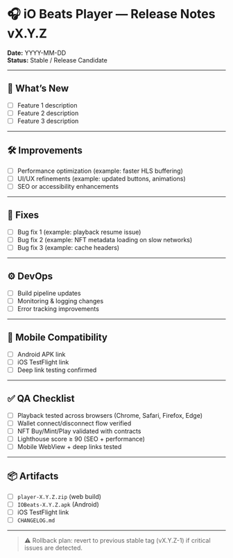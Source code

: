# 🎧 iO Beats Player — Release Notes vX.Y.Z
**Date:** YYYY-MM-DD  
**Status:** Stable / Release Candidate  

---

## 🚀 What’s New
- [ ] Feature 1 description  
- [ ] Feature 2 description  
- [ ] Feature 3 description  

---

## 🛠 Improvements
- [ ] Performance optimization (example: faster HLS buffering)  
- [ ] UI/UX refinements (example: updated buttons, animations)  
- [ ] SEO or accessibility enhancements  

---

## 🐞 Fixes
- [ ] Bug fix 1 (example: playback resume issue)  
- [ ] Bug fix 2 (example: NFT metadata loading on slow networks)  
- [ ] Bug fix 3 (example: cache headers)  

---

## ⚙️ DevOps
- [ ] Build pipeline updates  
- [ ] Monitoring & logging changes  
- [ ] Error tracking improvements  

---

## 📱 Mobile Compatibility
- [ ] Android APK link  
- [ ] iOS TestFlight link  
- [ ] Deep link testing confirmed  

---

## ✅ QA Checklist
- [ ] Playback tested across browsers (Chrome, Safari, Firefox, Edge)  
- [ ] Wallet connect/disconnect flow verified  
- [ ] NFT Buy/Mint/Play validated with contracts  
- [ ] Lighthouse score ≥ 90 (SEO + performance)  
- [ ] Mobile WebView + deep links tested  

---

## 📦 Artifacts
- [ ] `player-X.Y.Z.zip` (web build)  
- [ ] `IOBeats-X.Y.Z.apk` (Android)  
- [ ] iOS TestFlight link  
- [ ] `CHANGELOG.md`  

---

> ⚠️ Rollback plan: revert to previous stable tag (vX.Y.Z-1) if critical issues are detected.
